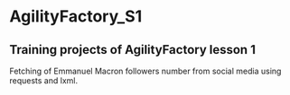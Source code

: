 # AgilityFactory_S1
## Training projects of AgilityFactory lesson 1

Fetching of Emmanuel Macron followers number from social media using requests and lxml.
